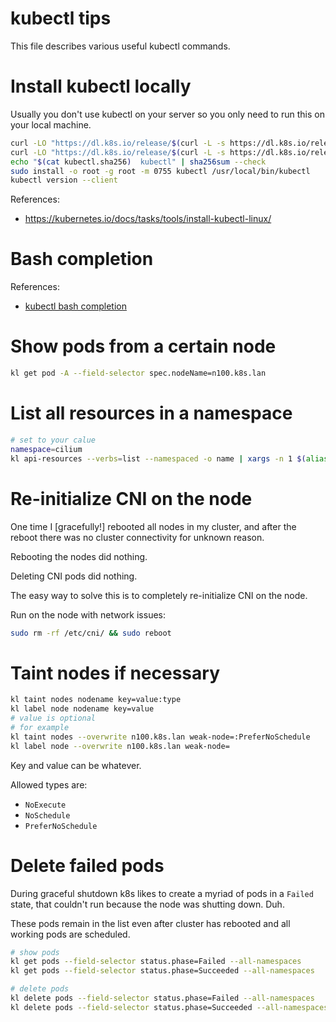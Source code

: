 
# kubectl tips

This file describes various useful kubectl commands.

# Install kubectl locally

Usually you don't use kubectl on your server
so you only need to run this on your local machine.

```bash
curl -LO "https://dl.k8s.io/release/$(curl -L -s https://dl.k8s.io/release/stable.txt)/bin/linux/amd64/kubectl"
curl -LO "https://dl.k8s.io/release/$(curl -L -s https://dl.k8s.io/release/stable.txt)/bin/linux/amd64/kubectl.sha256"
echo "$(cat kubectl.sha256)  kubectl" | sha256sum --check
sudo install -o root -g root -m 0755 kubectl /usr/local/bin/kubectl
kubectl version --client
```

References:
- https://kubernetes.io/docs/tasks/tools/install-kubectl-linux/

# Bash completion

References:
- [kubectl bash completion](../bash.md#kubectl-completion)

# Show pods from a certain node

```bash
kl get pod -A --field-selector spec.nodeName=n100.k8s.lan
```

# List all resources in a namespace

```bash
# set to your calue
namespace=cilium
kl api-resources --verbs=list --namespaced -o name | xargs -n 1 $(alias kl | sed "s/.*'\(.*\)'.*/\1/g") get --show-kind --ignore-not-found -n $namespace
```

# Re-initialize CNI on the node

One time I [gracefully!] rebooted all nodes in my cluster,
and after the reboot there was no cluster connectivity for unknown reason.

Rebooting the nodes did nothing.

Deleting CNI pods did nothing.

The easy way to solve this is to completely re-initialize CNI on the node.

Run on the node with network issues:

```bash
sudo rm -rf /etc/cni/ && sudo reboot
```

# Taint nodes if necessary

```bash
kl taint nodes nodename key=value:type
kl label node nodename key=value
# value is optional
# for example
kl taint nodes --overwrite n100.k8s.lan weak-node=:PreferNoSchedule
kl label node --overwrite n100.k8s.lan weak-node=
```

Key and value can be whatever.

Allowed types are:
- `NoExecute`
- `NoSchedule`
- `PreferNoSchedule`

# Delete failed pods

During graceful shutdown k8s likes to create a myriad of pods in a `Failed` state,
that couldn't run because the node was shutting down. Duh.

These pods remain in the list even after cluster has rebooted and all working pods are scheduled.

```bash
# show pods
kl get pods --field-selector status.phase=Failed --all-namespaces
kl get pods --field-selector status.phase=Succeeded --all-namespaces

# delete pods
kl delete pods --field-selector status.phase=Failed --all-namespaces
kl delete pods --field-selector status.phase=Succeeded --all-namespaces
```

